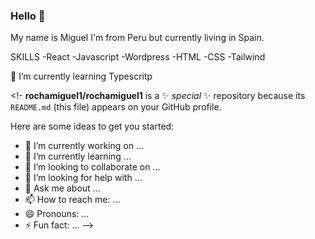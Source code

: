 ### Hello 👋
 
 My name is Miguel I'm from Peru but currently living in Spain.
 
 SKILLS
-React
-Javascript
-Wordpress
-HTML
-CSS
-Tailwind

🌱 I’m currently learning Typescritp
 
 
<!-
**rochamiguel1/rochamiguel1** is a ✨ _special_ ✨ repository because its `README.md` (this file) appears on your GitHub profile.

Here are some ideas to get you started:

- 🔭 I’m currently working on ...
- 🌱 I’m currently learning ...
- 👯 I’m looking to collaborate on ...
- 🤔 I’m looking for help with ...
- 💬 Ask me about ...
- 📫 How to reach me: ...
- 😄 Pronouns: ...
- ⚡ Fun fact: ...
-->
